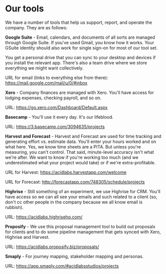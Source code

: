 # Our tools

We have a number of tools that help us support, report, and operate the company. They are as follows:

__Google Suite__ - Email, calendars, and documents of all sorts are managed through Google Suite. If you've used Gmail, you know how it works. Your GSuite identity should also work for single sign-on for most of our tool set.

You get a personal drive that you can sync to your desktop and devices if you install the relevant app. There's also a team drive where we store everything we might want collectively.

URL for email (links to everything else from there): https://mail.google.com/mail/u/0/#inbox

__Xero__ - Company finances are managed with Xero. You'll have access for lodging expenses, checking payroll, and so on.

URL: https://go.xero.com/Dashboard/Default.aspx

__Basecamp__ - You'll use it every day. It's our lifeblood.

URL: https://3.basecamp.com/3094635/projects

__Harvest and Forecast__ - Harvest and Forecast are used for time tracking and generating effort vs. estimate data. You'll enter your hours worked and on what here. Yes, we know time sheets are a PITA. But unless you're measuring, you can't control. That said, minute-level accuracy isn't what we're after. We want to know if you're working too much (and we underestimated what your project would take) or if we're extra-profitable.

URL for Harvest: https://acidlabs.harvestapp.com/welcome

URL for Forecast: http://forecastapp.com/748305/schedule/projects 

__Highrise__ - Still something of an experiment, we use Highrise for CRM. You'll have access so we can all see your emails and such related to a client (so, don't cc other people in the company because we all know email is rubbish).

URL: https://acidlabs.highrisehq.com/

__Proposify__ - We use this proposal management tool to build out proposals for clients and to do some pipeline management that gets synced with Xero, Highrise and Harvest.

URL: https://acidlabs.proposify.biz/proposals/

__Smaply__ - For journey mapping, stakeholder mapping and personas.

URL: https://app.smaply.com/#acidlabsstudios/projects
